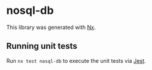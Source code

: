 # nosql-db

This library was generated with [Nx](https://nx.dev).

## Running unit tests

Run `nx test nosql-db` to execute the unit tests via [Jest](https://jestjs.io).

